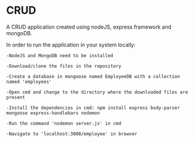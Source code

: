 # CRUD
A  CRUD application created using nodeJS, express framework and mongoDB.

In order to run the application in your system locally:

    -NodeJS and MongoDB need to be installed
  
    -Download/clone the files in the repository
  
    -Create a database in mongoose named EmployeeDB with a collection named 'employees'
  
    -Open cmd and change to the directory where the downloaded files are present
  
    -Install the dependencies in cmd: npm install express body-parser mongoose express-handlebars nodemon
  
    -Run the command 'nodemon server.js' in cmd
  
    -Navigate to 'localhost:3000/employee' in browser
